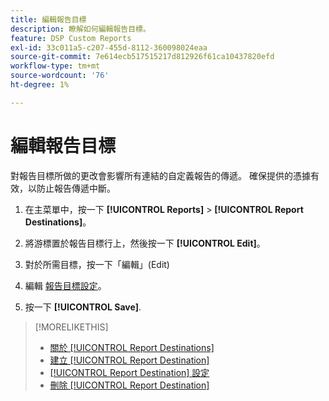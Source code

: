 ```yaml
---
title: 編輯報告目標
description: 瞭解如何編輯報告目標。
feature: DSP Custom Reports
exl-id: 33c011a5-c207-455d-8112-360098024eaa
source-git-commit: 7e614ecb517515217d812926f61ca10437820efd
workflow-type: tm+mt
source-wordcount: '76'
ht-degree: 1%

---
```


# 編輯報告目標

對報告目標所做的更改會影響所有連結的自定義報告的傳遞。 確保提供的憑據有效，以防止報告傳遞中斷。

1. 在主菜單中，按一下 **[!UICONTROL Reports]** > **[!UICONTROL Report Destinations]**。

1. 將游標置於報告目標行上，然後按一下 **[!UICONTROL Edit]**。

1. 對於所需目標，按一下「編輯」(Edit)

1. 編輯 [報告目標設定](/help/dsp/reports/report-destinations/report-destination-settings.md)。

1. 按一下 **[!UICONTROL Save]**.

>[!MORELIKETHIS]
>
>* [關於 [!UICONTROL Report Destinations]](/help/dsp/reports/report-destinations/report-destination-about.md)
>* [建立 [!UICONTROL Report Destination]](/help/dsp/reports/report-destinations/report-destination-create.md)
>* [[!UICONTROL Report Destination] 設定](/help/dsp/reports/report-destinations/report-destination-settings.md)
>* [刪除 [!UICONTROL Report Destination]](/help/dsp/reports/report-destinations/report-destination-delete.md)

